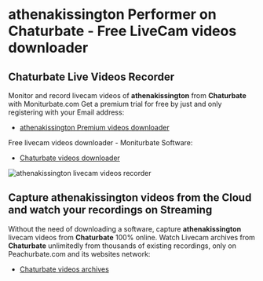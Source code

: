 # athenakissington Performer on Chaturbate - Free LiveCam videos downloader

## Chaturbate Live Videos Recorder

Monitor and record livecam videos of **athenakissington** from **Chaturbate** with Moniturbate.com
Get a premium trial for free by just and only registering with your Email address:
* [athenakissington Premium videos downloader](https://moniturbate.com/request-demo-licence-key.html)

Free livecam videos downloader - Moniturbate Software:
* [Chaturbate videos downloader](https://moniturbate.com/moniturbate-download-software.html)

![athenakissington livecam videos recorder](https://peachurnet.com/templates/moniturbate-software.png)


## Capture athenakissington videos from the Cloud and watch your recordings on Streaming

Without the need of downloading a software, capture **athenakissington** livecam videos from **Chaturbate** 100% online.
Watch Livecam archives from **Chaturbate** unlimitedly from thousands of existing recordings, only on Peachurbate.com and its websites network:
* [Chaturbate videos archives](https://peachurnet.com/)